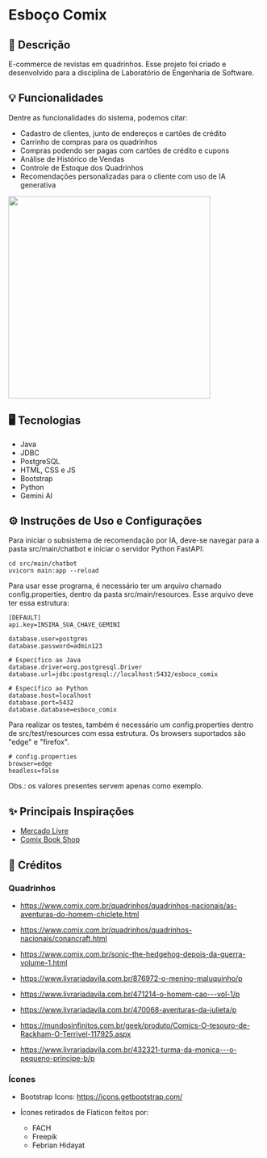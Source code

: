 # Esboço Comix

## 📄 Descrição

E-commerce de revistas em quadrinhos.
Esse projeto foi criado e desenvolvido para a disciplina de Laboratório de Engenharia de Software.

## 💡 Funcionalidades
Dentre as funcionalidades do sistema, podemos citar:
- Cadastro de clientes, junto de endereços e cartões de crédito
- Carrinho de compras para os quadrinhos
- Compras podendo ser pagas com cartões de crédito e cupons 
- Análise de Histórico de Vendas
- Controle de Estoque dos Quadrinhos
- Recomendações personalizadas para o cliente com uso de IA generativa

<img src="https://github.com/user-attachments/assets/f7bd76b6-f7e9-4e31-afc4-01e208f55978" height="400px" />

## 🖥️ Tecnologias
- Java
- JDBC
- PostgreSQL
- HTML, CSS e JS
- Bootstrap
- Python
- Gemini AI

## ⚙️ Instruções de Uso e Configurações
Para iniciar o subsistema de recomendação por IA, deve-se navegar para a pasta src/main/chatbot e iniciar o servidor Python FastAPI:

```
cd src/main/chatbot
uvicorn main:app --reload
```

Para usar esse programa, é necessário ter um arquivo chamado config.properties, dentro da pasta src/main/resources. Esse arquivo deve ter essa estrutura: 

```
[DEFAULT]
api.key=INSIRA_SUA_CHAVE_GEMINI

database.user=postgres
database.password=admin123

# Especí­fico ao Java
database.driver=org.postgresql.Driver
database.url=jdbc:postgresql://localhost:5432/esboco_comix

# Especí­fico ao Python
database.host=localhost
database.port=5432
database.database=esboco_comix
```

Para realizar os testes, também é necessário um config.properties dentro de src/test/resources com essa estrutura. Os browsers suportados são "edge" e "firefox".

```
# config.properties
browser=edge
headless=false
```

Obs.: os valores presentes servem apenas como exemplo.

## ✨ Principais Inspirações

- [Mercado Livre](https://www.mercadolivre.com.br/)
- [Comix Book Shop](https://www.comix.com.br/)

## 🎥 Créditos

### Quadrinhos

- https://www.comix.com.br/quadrinhos/quadrinhos-nacionais/as-aventuras-do-homem-chiclete.html

- https://www.comix.com.br/quadrinhos/quadrinhos-nacionais/conancraft.html

- https://www.comix.com.br/sonic-the-hedgehog-depois-da-guerra-volume-1.html

- https://www.livrariadavila.com.br/876972-o-menino-maluquinho/p

- https://www.livrariadavila.com.br/471214-o-homem-cao---vol-1/p

- https://www.livrariadavila.com.br/470068-aventuras-da-julieta/p

- https://mundosinfinitos.com.br/geek/produto/Comics-O-tesouro-de-Rackham-O-Terrivel-117925.aspx

- https://www.livrariadavila.com.br/432321-turma-da-monica---o-pequeno-principe-b/p

### Ícones

- Bootstrap Icons: https://icons.getbootstrap.com/

- Ícones retirados de Flaticon feitos por:
    - FACH
    - Freepik
    - Febrian Hidayat
